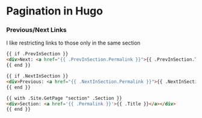 # Pagination in Hugo

### Previous/Next Links

I like restricting links to those only in the same section

```html
{{ if .PrevInSection }}
<div>Next: <a href="{{ .PrevInSection.Permalink }}">{{ .PrevInSection.Title }}</a></div>
{{ end }}

{{ if .NextInSection }}
<div>Previous: <a href="{{ .NextInSection.Permalink }}">{{ .NextInSection.Title }}</a></div>
{{ end }}

{{ with .Site.GetPage "section" .Section }}
<div>Section: <a href='{{ .Permalink }}'>{{ .Title }}</a></div>
{{ end }}
```
